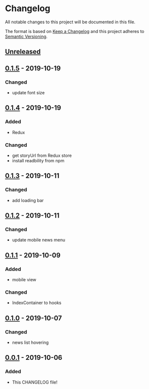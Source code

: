 # Changelog

All notable changes to this project will be documented in this file.

The format is based on [Keep a Changelog](http://keepachangelog.com/en/1.0.0/)
and this project adheres to [Semantic Versioning](http://semver.org/spec/v2.0.0.html).

## [Unreleased]

## [0.1.5] - 2019-10-19

### Changed

- update font size

## [0.1.4] - 2019-10-19

### Added

- Redux

### Changed

- get storyUrl from Redux store
- install readbility from npm

## [0.1.3] - 2019-10-11

### Changed

- add loading bar

## [0.1.2] - 2019-10-11

### Changed

- update mobile news menu

## [0.1.1] - 2019-10-09

### Added

- mobile view

### Changed

- IndexContainer to hooks

## [0.1.0] - 2019-10-07

### Changed

- news list hovering

## [0.0.1] - 2019-10-06

### Added

- This CHANGELOG file!

[unreleased]: https://github.com/andykmc/hacker-news-reader/compare/0.1.5...HEAD
[0.1.5]: https://github.com/andykmc/hacker-news-reader/compare/0.1.4...0.1.5
[0.1.4]: https://github.com/andykmc/hacker-news-reader/compare/0.1.3...0.1.4
[0.1.3]: https://github.com/andykmc/hacker-news-reader/compare/0.1.2...0.1.3
[0.1.2]: https://github.com/andykmc/hacker-news-reader/compare/0.1.1...0.1.2
[0.1.1]: https://github.com/andykmc/hacker-news-reader/compare/0.1.0...0.1.1
[0.1.0]: https://github.com/andykmc/hacker-news-reader/compare/0.0.1...0.1.0
[0.1.0]: https://github.com/andykmc/hacker-news-reader/compare/0.0.1...0.1.0
[0.0.1]: https://github.com/andykmc/hacker-news-reader/compare/TAIL...0.0.1
[release]: https://github.com/andykmc/hacker-news-reader/compare/TAIL...Release
